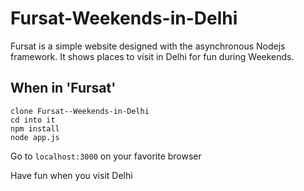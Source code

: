 # Fursat-Weekends-in-Delhi

Fursat is a simple website designed with the asynchronous Nodejs framework. 
It shows places to visit in Delhi for fun during Weekends.

## When in 'Fursat'
```
clone Fursat--Weekends-in-Delhi
cd into it
npm install
node app.js
```
Go to ```localhost:3000``` on your favorite browser

Have fun when you visit Delhi

